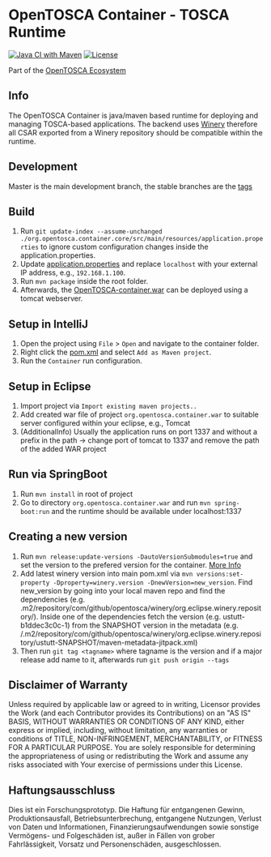 
# OpenTOSCA Container - TOSCA Runtime

[![Java CI with Maven](https://github.com/OpenTOSCA/container/actions/workflows/maven.yml/badge.svg)](https://github.com/OpenTOSCA/container/actions/workflows/maven.yml)
[![License](https://img.shields.io/badge/License-Apache%202.0-blue.svg)](https://opensource.org/licenses/Apache-2.0)

Part of the [OpenTOSCA Ecosystem](http://www.opentosca.org)

## Info

The OpenTOSCA Container is java/maven based runtime for deploying and managing TOSCA-based applications. The backend uses [Winery](https://github.com/eclipse/winery) therefore all CSAR exported from a Winery repository should be compatible within the runtime.

## Development

Master is the main development branch, the stable branches are the [tags](https://github.com/OpenTOSCA/container/tags)

## Build

1.  Run `git update-index --assume-unchanged ./org.opentosca.container.core/src/main/resources/application.properties` to ignore custom configuration changes inside the application.properties.
2.  Update [application.properties](org.opentosca.container.core/src/main/resources/application.properties) and replace `localhost` with your external IP address, e.g., `192.168.1.100`.
3. Run `mvn package` inside the root folder.
4. Afterwards, the [OpenTOSCA-container.war](org.opentosca.container.war/target/OpenTOSCA-container.war) can be deployed using a tomcat webserver.

## Setup in IntelliJ

1.  Open the project using `File` > `Open` and navigate to the container folder.
2.  Right click the [pom.xml](pom.xml) and select `Add as Maven project`.
3.  Run the `Container` run configuration.

## Setup in Eclipse

1.  Import project via `Import existing maven projects..`
2.  Add created war file of project `org.opentosca.container.war` to suitable server configured within your eclipse, e.g., Tomcat
3.  (AdditionalInfo) Usually the application runs on port 1337 and without a prefix in the path -> change port of tomcat to 1337 and remove the path of the added WAR project

## Run via SpringBoot

1.  Run `mvn install` in root of project
2.  Go to directory `org.opentosca.container.war` and run `mvn spring-boot:run` and the runtime should be available under localhost:1337

## Creating a new version

1.  Run `mvn release:update-versions -DautoVersionSubmodules=true` and set the version to the prefered version for the container. [More Info](https://maven.apache.org/maven-release/maven-release-plugin/examples/update-versions.html)
2.  Add latest winery version into main pom.xml via `mvn versions:set-property -Dproperty=winery.version -DnewVersion=new_version`. Find new_version by going into your local maven repo and find the dependencies (e.g. .m2/repository/com/github/opentosca/winery/org.eclipse.winery.repository/). Inside one of the dependencies fetch the version (e.g. <version>ustutt-b1ddec3c0c-1</version>) from the SNAPSHOT version in the metadata (e.g. /.m2/repository/com/github/opentosca/winery/org.eclipse.winery.repository/ustutt-SNAPSHOT/maven-metadata-jitpack.xml)
3.  Then run `git tag <tagname>` where tagname is the version and if a major release add name to it, afterwards run `git push origin --tags`


## Disclaimer of Warranty

Unless required by applicable law or agreed to in writing, Licensor provides the Work (and each Contributor provides its Contributions) on an "AS IS" BASIS, WITHOUT WARRANTIES OR CONDITIONS OF ANY KIND, either express or implied, including, without limitation, any warranties or conditions of TITLE, NON-INFRINGEMENT, MERCHANTABILITY, or FITNESS FOR A PARTICULAR PURPOSE.
You are solely responsible for determining the appropriateness of using or redistributing the Work and assume any risks associated with Your exercise of permissions under this License.

## Haftungsausschluss

Dies ist ein Forschungsprototyp.
Die Haftung für entgangenen Gewinn, Produktionsausfall, Betriebsunterbrechung, entgangene Nutzungen, Verlust von Daten und Informationen, Finanzierungsaufwendungen sowie sonstige Vermögens- und Folgeschäden ist, außer in Fällen von grober Fahrlässigkeit, Vorsatz und Personenschäden, ausgeschlossen.
